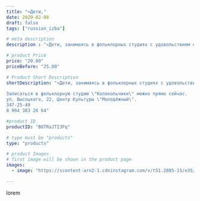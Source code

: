```yaml
---
title: "«Дети,"
date: 2020-02-08
draft: false
tags: ["russian_izba"]

# meta description
description : "«Дети, занимаясь в фольклорных студиях с удовольствием открывают в себе певческий, танцевальный, актерский таланты, а элементы фольклорного наследия в их исполн"

# product Price
price: "20.00"
priceBefore: "25.00"

# Product Short Description
shortDescription: "«Дети, занимаясь в фольклорных студиях с удовольствием открывают в себе певческий, танцевальный, актерский таланты, а элементы фольклорного наследия в их исполнении приобретают новое, юное звучание!» — убеждена народная артистка России Надежда Бабкина.
⠀
Записаться в фольклорную студию \"Колокольчики\" можно прямо сейчас.
ул. Высоцкого, 22, Центр Культуры \"Молодёжный\".
347-25-49
8 904 383 26 64"

#product ID
productID: "B8TRaJTI3Fq"

# type must be "products"
type: "products"

# product Images
# first image will be shown in the product page
images:
  - image: "https://scontent-arn2-1.cdninstagram.com/v/t51.2885-15/e35/82954809_2395287333904939_7414860903528964596_n.jpg?_nc_ht=scontent-arn2-1.cdninstagram.com&_nc_cat=107&_nc_ohc=IePE8o-DUuQAX-1VMz6&se=8&tp=1&oh=0f782880ecb38b6ab8b5abefc716602a&oe=60507D77&ig_cache_key=MjIzOTIxMDAwMzIxNTExODY5OA%3D%3D.2"

---
```

lorem
